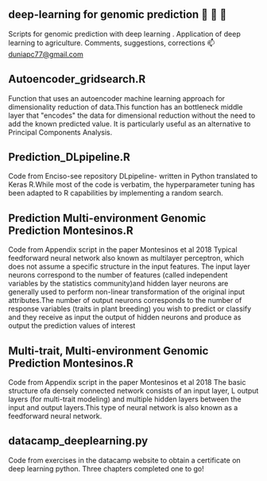 ## deep-learning for genomic prediction :seedling: :seedling: :seedling:

Scripts for genomic prediction with deep learning . Application of deep learning to agriculture. 
Comments, suggestions, corrections :mailbox: duniapc77@gmail.com

## Autoencoder_gridsearch.R 
Function that uses an autoencoder machine learning approach for dimensionality reduction of data.This function has an bottleneck middle layer that "encodes" the data for dimensional reduction without the need to add the known predicted value. It is particularly useful as an alternative to Principal Components Analysis.

## Prediction_DLpipeline.R 
Code from Enciso-see repository DLpipeline- written in Python translated to Keras R.While most of the code is verbatim, the hyperparameter tuning has been adapted to R capabilities by implementing a random search.

## Prediction Multi-environment Genomic Prediction Montesinos.R
Code from Appendix script in the paper Montesinos et al 2018
Typical feedforward neural network also known as multilayer perceptron, which does not assume a specific structure in the input features. The input layer neurons correspond to the number of features (called independent variables by the statistics community)and hidden layer neurons are generally used to perform non-linear transformation of the original input attributes.The number of output neurons corresponds to the number of response variables (traits in plant breeding) you wish to predict or classify and they receive as input the output of hidden neurons and produce as output the prediction values of interest

## Multi-trait, Multi-environment Genomic Prediction Montesinos.R
Code from Appendix script in the paper Montesinos et al 2018
The basic structure ofa densely connected network consists of an input layer, L output layers (for multi-trait modeling) and multiple hidden layers between the input and output layers.This type of neural network is also known as a feedforward neural network.

## datacamp_deeplearning.py
Code from exercises in the datacamp website to obtain a certificate on deep learning python. Three chapters completed one to go!
